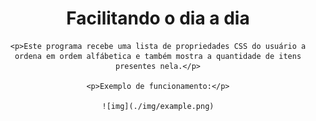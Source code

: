 <div align='center'>
    <h1>Facilitando o dia a dia</h1>

    <p>Este programa recebe uma lista de propriedades CSS do usuário a ordena em ordem alfábetica e também mostra a quantidade de itens presentes nela.</p>

    <p>Exemplo de funcionamento:</p>

    ![img](./img/example.png)
</div